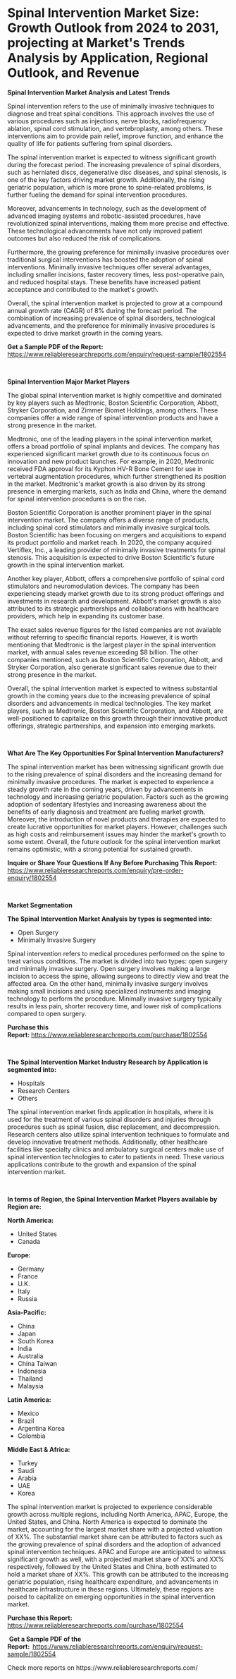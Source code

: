 <p><h1>Spinal Intervention Market Size: Growth Outlook from 2024 to 2031, projecting at Market's Trends Analysis by Application, Regional Outlook, and Revenue</h1></p><p><strong>Spinal Intervention Market Analysis and Latest Trends</strong></p>
<p><p>Spinal intervention refers to the use of minimally invasive techniques to diagnose and treat spinal conditions. This approach involves the use of various procedures such as injections, nerve blocks, radiofrequency ablation, spinal cord stimulation, and vertebroplasty, among others. These interventions aim to provide pain relief, improve function, and enhance the quality of life for patients suffering from spinal disorders.</p><p>The spinal intervention market is expected to witness significant growth during the forecast period. The increasing prevalence of spinal disorders, such as herniated discs, degenerative disc diseases, and spinal stenosis, is one of the key factors driving market growth. Additionally, the rising geriatric population, which is more prone to spine-related problems, is further fueling the demand for spinal intervention procedures.</p><p>Moreover, advancements in technology, such as the development of advanced imaging systems and robotic-assisted procedures, have revolutionized spinal interventions, making them more precise and effective. These technological advancements have not only improved patient outcomes but also reduced the risk of complications.</p><p>Furthermore, the growing preference for minimally invasive procedures over traditional surgical interventions has boosted the adoption of spinal interventions. Minimally invasive techniques offer several advantages, including smaller incisions, faster recovery times, less post-operative pain, and reduced hospital stays. These benefits have increased patient acceptance and contributed to the market's growth.</p><p>Overall, the spinal intervention market is projected to grow at a compound annual growth rate (CAGR) of 8% during the forecast period. The combination of increasing prevalence of spinal disorders, technological advancements, and the preference for minimally invasive procedures is expected to drive market growth in the coming years.</p></p>
<p><strong>Get a Sample PDF of the Report:&nbsp;</strong> <a href="https://www.reliableresearchreports.com/enquiry/request-sample/1802554">https://www.reliableresearchreports.com/enquiry/request-sample/1802554</a></p>
<p>&nbsp;</p>
<p><strong>Spinal Intervention Major Market Players</strong></p>
<p><p>The global spinal intervention market is highly competitive and dominated by key players such as Medtronic, Boston Scientific Corporation, Abbott, Stryker Corporation, and Zimmer Biomet Holdings, among others. These companies offer a wide range of spinal intervention products and have a strong presence in the market.</p><p>Medtronic, one of the leading players in the spinal intervention market, offers a broad portfolio of spinal implants and devices. The company has experienced significant market growth due to its continuous focus on innovation and new product launches. For example, in 2020, Medtronic received FDA approval for its Kyphon HV-R Bone Cement for use in vertebral augmentation procedures, which further strengthened its position in the market. Medtronic's market growth is also driven by its strong presence in emerging markets, such as India and China, where the demand for spinal intervention procedures is on the rise.</p><p>Boston Scientific Corporation is another prominent player in the spinal intervention market. The company offers a diverse range of products, including spinal cord stimulators and minimally invasive surgical tools. Boston Scientific has been focusing on mergers and acquisitions to expand its product portfolio and market reach. In 2020, the company acquired Vertiflex, Inc., a leading provider of minimally invasive treatments for spinal stenosis. This acquisition is expected to drive Boston Scientific's future growth in the spinal intervention market.</p><p>Another key player, Abbott, offers a comprehensive portfolio of spinal cord stimulators and neuromodulation devices. The company has been experiencing steady market growth due to its strong product offerings and investments in research and development. Abbott's market growth is also attributed to its strategic partnerships and collaborations with healthcare providers, which help in expanding its customer base.</p><p>The exact sales revenue figures for the listed companies are not available without referring to specific financial reports. However, it is worth mentioning that Medtronic is the largest player in the spinal intervention market, with annual sales revenue exceeding $8 billion. The other companies mentioned, such as Boston Scientific Corporation, Abbott, and Stryker Corporation, also generate significant sales revenue due to their strong presence in the market.</p><p>Overall, the spinal intervention market is expected to witness substantial growth in the coming years due to the increasing prevalence of spinal disorders and advancements in medical technologies. The key market players, such as Medtronic, Boston Scientific Corporation, and Abbott, are well-positioned to capitalize on this growth through their innovative product offerings, strategic partnerships, and expansion into emerging markets.</p></p>
<p>&nbsp;</p>
<p><strong>What Are The Key Opportunities For Spinal Intervention Manufacturers?</strong></p>
<p><p>The spinal intervention market has been witnessing significant growth due to the rising prevalence of spinal disorders and the increasing demand for minimally invasive procedures. The market is expected to experience a steady growth rate in the coming years, driven by advancements in technology and increasing geriatric population. Factors such as the growing adoption of sedentary lifestyles and increasing awareness about the benefits of early diagnosis and treatment are fueling market growth. Moreover, the introduction of novel products and therapies are expected to create lucrative opportunities for market players. However, challenges such as high costs and reimbursement issues may hinder the market's growth to some extent. Overall, the future outlook for the spinal intervention market remains optimistic, with a strong potential for sustained growth.</p></p>
<p><strong>Inquire or Share Your Questions If Any Before Purchasing This Report:</strong> <a href="https://www.reliableresearchreports.com/enquiry/pre-order-enquiry/1802554">https://www.reliableresearchreports.com/enquiry/pre-order-enquiry/1802554</a></p>
<p>&nbsp;</p>
<p><strong>Market Segmentation</strong></p>
<p><strong>The Spinal Intervention Market Analysis by types is segmented into:</strong></p>
<p><ul><li>Open Surgery</li><li>Minimally Invasive Surgery</li></ul></p>
<p><p>Spinal intervention refers to medical procedures performed on the spine to treat various conditions. The market is divided into two types: open surgery and minimally invasive surgery. Open surgery involves making a large incision to access the spine, allowing surgeons to directly view and treat the affected area. On the other hand, minimally invasive surgery involves making small incisions and using specialized instruments and imaging technology to perform the procedure. Minimally invasive surgery typically results in less pain, shorter recovery time, and lower risk of complications compared to open surgery.</p></p>
<p><strong>Purchase this Report:&nbsp;</strong><a href="https://www.reliableresearchreports.com/purchase/1802554">https://www.reliableresearchreports.com/purchase/1802554</a></p>
<p>&nbsp;</p>
<p><strong>The Spinal Intervention Market Industry Research by Application is segmented into:</strong></p>
<p><ul><li>Hospitals</li><li>Research Centers</li><li>Others</li></ul></p>
<p><p>The spinal intervention market finds application in hospitals, where it is used for the treatment of various spinal disorders and injuries through procedures such as spinal fusion, disc replacement, and decompression. Research centers also utilize spinal intervention techniques to formulate and develop innovative treatment methods. Additionally, other healthcare facilities like specialty clinics and ambulatory surgical centers make use of spinal intervention technologies to cater to patients in need. These various applications contribute to the growth and expansion of the spinal intervention market.</p></p>
<p>&nbsp;</p>
<p><strong>In terms of Region, the Spinal Intervention Market Players available by Region are:</strong></p>
<p>
    <p> <strong> North America: </strong>
        <ul>
            <li>United States</li>
            <li>Canada</li>
        </ul>
        </p> 
    <p> <strong> Europe: </strong>
        <ul>
            <li>Germany</li>
            <li>France</li>
            <li>U.K.</li>
            <li>Italy</li>
            <li>Russia</li>
        </ul>
        </p> 
    <p> <strong> Asia-Pacific: </strong>
        <ul>
            <li>China</li>
            <li>Japan</li>
            <li>South Korea</li>
            <li>India</li>
            <li>Australia</li>
            <li>China Taiwan</li>
            <li>Indonesia</li>
            <li>Thailand</li>
            <li>Malaysia</li>
        </ul>
        </p> 
    <p> <strong> Latin America: </strong>
        <ul>
            <li>Mexico</li>
            <li>Brazil</li>
            <li>Argentina Korea</li>
            <li>Colombia</li>
        </ul>
        </p> 
    <p> <strong> Middle East & Africa: </strong>
        <ul>
            <li>Turkey</li>
            <li>Saudi</li>
            <li>Arabia</li>
            <li>UAE</li>
            <li>Korea</li>
        </ul>
    </p>
    </p>
<p><p>The spinal intervention market is projected to experience considerable growth across multiple regions, including North America, APAC, Europe, the United States, and China. North America is expected to dominate the market, accounting for the largest market share with a projected valuation of XX%. The substantial market share can be attributed to factors such as the growing prevalence of spinal disorders and the adoption of advanced spinal intervention techniques. APAC and Europe are anticipated to witness significant growth as well, with a projected market share of XX% and XX% respectively, followed by the United States and China, both estimated to hold a market share of XX%. This growth can be attributed to the increasing geriatric population, rising healthcare expenditure, and advancements in healthcare infrastructure in these regions. Ultimately, these regions are poised to capitalize on emerging opportunities in the spinal intervention market.</p></p>
<p><strong>Purchase this Report: </strong><a href="https://www.reliableresearchreports.com/purchase/1802554">https://www.reliableresearchreports.com/purchase/1802554</a></p>
<p>&nbsp;<strong>Get a Sample PDF of the Report:&nbsp;&nbsp;</strong><a href="https://www.reliableresearchreports.com/enquiry/request-sample/1802554">https://www.reliableresearchreports.com/enquiry/request-sample/1802554</a></p>
<p><strong></strong></p>
<p>Check more reports on https://www.reliableresearchreports.com/</p>